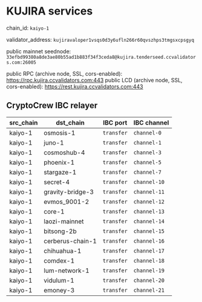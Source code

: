 # KUJIRA services

chain_id: `kaiyo-1`

validator_address: `kujiravaloper1vsqs0d3y6ufln266r60qvszhps3tmgsxcpsgyq`

public mainnet seednode: `33efbd99380a8de3ae80b55ad1b883f34f3ceda8@kujira.tenderseed.ccvalidators.com:26005`

public RPC (archive node, SSL, cors-enabled): https://rpc.kujira.ccvalidators.com:443
public LCD (archive node, SSL, cors-enabled): https://rest.kujira.ccvalidators.com:443 


## CryptoCrew IBC relayer

| src_chain | dst_chain | IBC port | IBC channel |    
| ------- | --------------- | ------------ | -------------- |
| kaiyo-1 | osmosis-1 | `transfer` | `channel-0` | 
| kaiyo-1 | juno-1 | `transfer` | `channel-1` |
| kaiyo-1 | cosmoshub-4 | `transfer` | `channel-3` | 
| kaiyo-1 | phoenix-1 | `transfer` | `channel-5` |
| kaiyo-1 | stargaze-1 | `transfer` | `channel-7` |
| kaiyo-1 | secret-4 | `transfer` | `channel-10` |
| kaiyo-1 | gravity-bridge-3 | `transfer` | `channel-11` |
| kaiyo-1 | evmos_9001-2 | `transfer` | `channel-12` |
| kaiyo-1 | core-1 | `transfer` | `channel-13` |
| kaiyo-1 | laozi-mainnet | `transfer` | `channel-14` |
| kaiyo-1 | bitsong-2b | `transfer` | `channel-15` |
| kaiyo-1 | cerberus-chain-1 | `transfer` | `channel-16` |
| kaiyo-1 | chihuahua-1 | `transfer` | `channel-17` |
| kaiyo-1 | comdex-1 | `transfer` | `channel-18` |
| kaiyo-1 | lum-network-1 | `transfer` | `channel-19` |
| kaiyo-1 | vidulum-1 | `transfer` | `channel-20` |
| kaiyo-1 | emoney-3 | `transfer` | `channel-21` |

